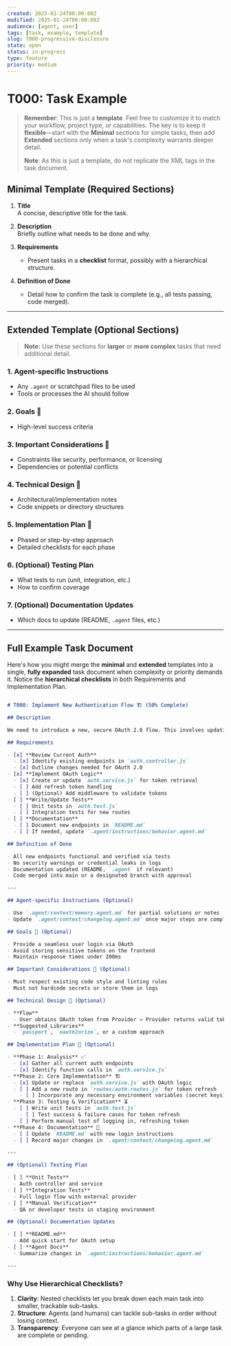 ```yaml
---
created: 2025-01-24T00:00:00Z
modified: 2025-01-24T00:00:00Z
audience: [agent, user]
tags: [task, example, template]
slug: T000-progressive-disclosure
state: open
status: in-progress
type: feature
priority: medium
---
```


# T000: Task Example

> **Remember**: This is just a **template**.
> Feel free to customize it to match your workflow, project type, or capabilities.
> The key is to keep it **flexible**—start with the **Minimal** sections for simple tasks,
> then add **Extended** sections only when a task's complexity warrants deeper detail.
>
> **Note**: As this is just a template, do not replicate the XML tags in the task document.

## Minimal Template (Required Sections)

1. **Title**  
   A concise, descriptive title for the task.

2. **Description**  
   Briefly outline what needs to be done and why.

3. **Requirements**  
   - Present tasks in a **checklist** format, possibly with a hierarchical structure.

4. **Definition of Done**  
   - Detail how to confirm the task is complete (e.g., all tests passing, code merged).

---

## Extended Template (Optional Sections)

> **Note:** Use these sections for **larger** or **more complex** tasks that need additional detail.

### 1. Agent-specific Instructions

- Any `.agent` or scratchpad files to be used
- Tools or processes the AI should follow

### 2. Goals 🎯

- High-level success criteria

### 3. Important Considerations 🤔

- Constraints like security, performance, or licensing
- Dependencies or potential conflicts

### 4. Technical Design 📓

- Architectural/implementation notes
- Code snippets or directory structures

### 5. Implementation Plan 📝

- Phased or step-by-step approach
- Detailed checklists for each phase

### 6. (Optional) Testing Plan

- What tests to run (unit, integration, etc.)
- How to confirm coverage

### 7. (Optional) Documentation Updates

- Which docs to update (README, `.agent` files, etc.)

---

## Full Example Task Document

Here's how you might merge the **minimal** and **extended** templates into a single, **fully expanded** task document when complexity or priority demands it. Notice the **hierarchical checklists** in both Requirements and Implementation Plan.

```md

# T000: Implement New Authentication Flow 🏗️ (50% Complete)

## Description

We need to introduce a new, secure OAuth 2.0 flow. This involves updating backend routes, adding token refresh logic, and integrating with our existing user system.

## Requirements

- [x] **Review Current Auth**  
  - [x] Identify existing endpoints in `auth.controller.js`  
  - [x] Outline changes needed for OAuth 2.0  
- [x] **Implement OAuth Logic**  
  - [x] Create or update `auth.service.js` for token retrieval  
  - [ ] Add refresh token handling  
  - [ ] (Optional) Add middleware to validate tokens  
- [ ] **Write/Update Tests**  
  - [ ] Unit tests in `auth.test.js`  
  - [ ] Integration tests for new routes  
- [ ] **Documentation**  
  - [ ] Document new endpoints in `README.md`  
  - [ ] If needed, update `.agent/instructions/behavior.agent.md`  

## Definition of Done

- All new endpoints functional and verified via tests
- No security warnings or credential leaks in logs
- Documentation updated (README, `.agent` if relevant)
- Code merged into main or a designated branch with approval

---

## Agent-specific Instructions (Optional)

- Use `.agent/context/memory.agent.md` for partial solutions or notes
- Update `.agent/context/changelog.agent.md` once major steps are completed

## Goals 🎯 (Optional)

- Provide a seamless user login via OAuth
- Avoid storing sensitive tokens on the frontend
- Maintain response times under 200ms

## Important Considerations 🤔 (Optional)

- Must respect existing code style and linting rules
- Must not hardcode secrets or store them in logs

## Technical Design 📓 (Optional)

- **Flow**  
  - User obtains OAuth token from Provider → Provider returns valid token → Backend verifies token on each request
- **Suggested Libraries**  
  - `passport`, `oauth2orize`, or a custom approach

## Implementation Plan 📝 (Optional)

- **Phase 1: Analysis** ✅  
  - [x] Gather all current auth endpoints  
  - [x] Identify function calls in `auth.service.js`  
- **Phase 2: Core Implementation** 🏗️  
  - [x] Update or replace `auth.service.js` with OAuth logic  
  - [ ] Add a new route in `routes/auth.routes.js` for token refresh  
    - [ ] Incorporate any necessary environment variables (secret keys)  
- **Phase 3: Testing & Verification** ⏳  
  - [ ] Write unit tests in `auth.test.js`  
    - [ ] Test success & failure cases for token refresh  
  - [ ] Perform manual test of logging in, refreshing token  
- **Phase 4: Documentation** 📝  
  - [ ] Update `README.md` with new login instructions  
  - [ ] Record major changes in `.agent/context/changelog.agent.md`

---

## (Optional) Testing Plan

- [ ] **Unit Tests**  
  - Auth controller and service
- [ ] **Integration Tests**  
  - Full login flow with external provider  
- [ ] **Manual Verification**  
  - QA or developer tests in staging environment

## (Optional) Documentation Updates

- [ ] **README.md**  
  - Add quick start for OAuth setup  
- [ ] **Agent Docs**  
  - Summarize changes in `.agent/instructions/behavior.agent.md`

---

```

### Why Use Hierarchical Checklists?

1. **Clarity**: Nested checklists let you break down each main task into smaller, trackable sub-tasks.  
2. **Structure**: Agents (and humans) can tackle sub-tasks in order without losing context.  
3. **Transparency**: Everyone can see at a glance which parts of a large task are complete or pending.
